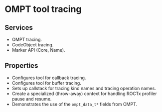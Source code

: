 # OMPT tool tracing

## Services

- OMPT tracing.
- CodeObject tracing.
- Marker API (Core, Name).

## Properties

- Configures tool for callback tracing.
- Configures tool for buffer tracing.
- Sets up callstack for tracing kind names and tracing operation names.
- Create a specialized (throw-away) context for handling ROCTx profiler pause and resume.
- Demonstrates the use of the `ompt_data_t*` fields from OMPT.
